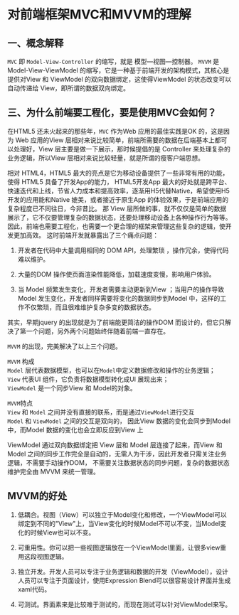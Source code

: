 # 对前端框架MVC和MVVM的理解
## 一、概念解释
`MVC` 即 `Model-View-Controller` 的缩写，就是 模型—视图—控制器。 
`MVVM` 是Model-View-ViewModel 的缩写，它是一种基于前端开发的架构模式，其核心是提供对View 和 ViewModel 的双向数据绑定，这使得ViewModel 的状态改变可以自动传递给 View，即所谓的数据双向绑定。


## 三、为什么前端要工程化，要是使用MVC会如何？

在HTML5 还未火起来的那些年，`MVC` 作为Web 应用的最佳实践是OK 的，这是因为 Web 应用的View 层相对来说比较简单，前端所需要的数据在后端基本上都可以处理好，View 层主要是做一下展示，那时候提倡的是 Controller 来处理复杂的业务逻辑，所以View 层相对来说比较轻量，就是所谓的瘦客户端思想。

相对 HTML4，HTML5 最大的亮点是它为移动设备提供了一些非常有用的功能，使得 HTML5 具备了开发App的能力， HTML5开发App 最大的好处就是跨平台、快速迭代和上线，节省人力成本和提高效率，逐渐用H5代替Native，希望使用H5 开发的应用能和Native 媲美，或者接近于原生App 的体验效果，于是前端应用的复杂程度已不同往日，今非昔比。 那 View 层所做的事，就不仅仅是简单的数据展示了，它不仅要管理复杂的数据状态，还要处理移动设备上各种操作行为等等。因此，前端也需要工程化，也需要一个更合理的框架来管理这些复杂的逻辑，使开发更加高效。 这时前端开发就暴露出了三个痛点问题：

1. 开发者在代码中大量调用相同的 DOM API，处理繁琐 ，操作冗余，使得代码难以维护。

2. 大量的DOM 操作使页面渲染性能降低，加载速度变慢，影响用户体验。

3. 当 Model 频繁发生变化，开发者需要主动更新到View ；当用户的操作导致 Model 发生变化，开发者同样需要将变化的数据同步到Model 中，这样的工作不仅繁琐，而且很难维护复杂多变的数据状态。

其实，早期jquery 的出现就是为了前端能更简洁的操作DOM 而设计的，但它只解决了第一个问题，另外两个问题始终伴随着前端一直存在。  

`MVVM` 的出现，完美解决了以上三个问题。  

`MVVM` 构成  
`Model` 层代表数据模型，也可以在`Model`中定义数据修改和操作的业务逻辑；  
`View` 代表UI 组件，它负责将数据模型转化成UI 展现出来；  
`ViewModel` 是一个同步View 和 Model的对象。  

`MVVM`特点  
`View` 和 `Model` 之间并没有直接的联系，而是通过`ViewModel`进行交互  
`Model` 和 `ViewModel` 之间的交互是双向的， 因此View 数据的变化会同步到Model中，而Model 数据的变化也会立即反应到View 上  

ViewModel 通过双向数据绑定把 View 层和 Model 层连接了起来，而View 和 Model 之间的同步工作完全是自动的，无需人为干涉，因此开发者只需关注业务逻辑，不需要手动操作DOM， 不需要关注数据状态的同步问题，复杂的数据状态维护完全由 MVVM 来统一管理。


## MVVM的好处

1. 低耦合。视图（View）可以独立于Model变化和修改，一个ViewModel可以绑定到不同的"View"上，当View变化的时候Model不可以不变，当Model变化的时候View也可以不变。

2. 可重用性。你可以把一些视图逻辑放在一个ViewModel里面，让很多view重用这段视图逻辑。

3. 独立开发。开发人员可以专注于业务逻辑和数据的开发（ViewModel），设计人员可以专注于页面设计，使用Expression Blend可以很容易设计界面并生成xaml代码。

4. 可测试。界面素来是比较难于测试的，而现在测试可以针对ViewModel来写。
